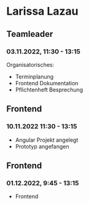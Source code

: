 # Larissa Lazau


## Teamleader
### 03.11.2022, 11:30 - 13:15
Organisatorisches:
- Terminplanung
- Frontend Dokumentation
- Pflichtenheft Besprechung

## Frontend
### 10.11.2022 11:30 - 13:15
- Angular Projekt angelegt
- Prototyp angefangen

## Frontend
### 01.12.2022, 9:45 - 13:15
- Frontend
